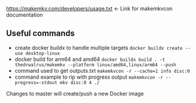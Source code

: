 https://makemkv.com/developers/usage.txt <- Link for makemkvcon documentation

## Useful commands

* create docker buildx to handle multiple targets `docker buildx create --use desktop-linux`
* docker build for arm64 and amd64 `docker buildx build . -t thedrwalrus/makemkv --platform linux/amd64,linux/arm64 --push`
* command used to get outputs.txt `makemkvcon -r --cache=1 info disc:0`
* command example to rip with progress output `makemkvcon -r --progress=-stdout mkv disc:0 4 ./`

Changes to master will create/push a new Docker image 
